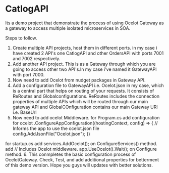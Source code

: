 # CatlogAPI
Its a demo project that demonstrate the process of using Ocelot Gateway as a gateway to access multiple isolated microservices in SOA. 

Steps to follow.
1. Create multiple API projects, host them in different ports. in my case i have created 2 API's one CatlogAPI and other OrdersAPI with ports 7001 and 7002 respectively.
2. Add another API project. This is as a Gateway through which you are going to access other two API's.In my case i've named it GatewayAPI with port 7000.
3. Now need to add Ocelot from nudget packages in Gateway API.
4. Add a configuration file to GatewayAPI i.e. Ocelot.json in my case, which is a central part that helps on routing of your requests.
  It consists of ReRoutes and Globalconfigurations. ReRoutes includes the connection properties of multiple APIs which will be routed through our main gateway API and GlobalCOnfiguration contains our main Gateway URl i.e. BaseUrl
5. Now need to add ocelot Middleware.
  for Program.cs add configuration for ocelot
            .ConfigureAppConfiguration((hostingContext, config) =>
            {
                // Informs the app to use the ocelot.json file
                config.AddJsonFile("Ocelot.json");
            })  
  
  for startup.cs
      add  services.AddOcelot(); on ConfigureServices() method.
      add 
            // Includes Ocelot middleware.
            app.UseOcelot().Wait();
    on Configure method.
 6. This conmpletes the basic configuration process of OcelotGateway.
 Check, Test, and add additional properties for betterment of this demo version.
 Hope you guys will updates with better solutions.
 
